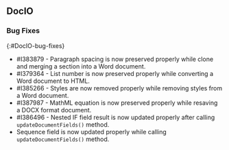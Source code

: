 ## DocIO

### Bug Fixes
{:#DocIO-bug-fixes}

* \#I383879 - Paragraph spacing is now preserved properly while clone and merging a section into a Word document.
* \#I379364 - List number is now preserved properly while converting a Word document to HTML.
* \#I385266 - Styles are now removed properly while removing styles from a Word document.
* \#I387987 - MathML equation is now preserved properly while resaving a DOCX format document. 
* \#I386496 - Nested IF field result is now updated properly after calling `updateDocumentFields()` method.
* Sequence field is now updated properly while calling `updateDocumentFields()` method.

